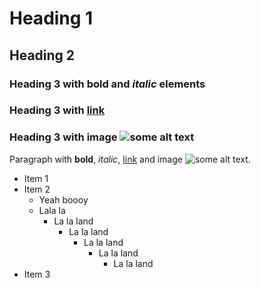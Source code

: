 # Heading 1

## Heading 2

### Heading 3 with **bold** and *italic* elements

### Heading 3 with [link](https://www.google.com/)

### Heading 3 with image ![some alt text](/next.svg)

Paragraph with **bold**, *italic*, [link](https://www.google.com/) and image ![some alt text](/next.svg).

- Item 1
- Item 2
  - Yeah boooy
  - Lala la
    - La la land
      - La la land
        - La la land
          - La la land
            - La la land
- Item 3
